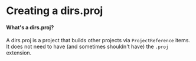 # Creating a dirs.proj

#### What's a dirs.proj?
A dirs.proj is a project that builds other projects via `ProjectReference` items. It does not need to have (and sometimes shouldn't have) the `.proj` extension.
